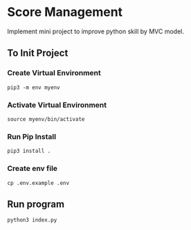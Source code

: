 # Score Management
Implement mini project to improve python skill by MVC model.

## To Init Project
### Create Virtual Environment
`pip3 -m env myenv`
### Activate Virtual Environment
`source myenv/bin/activate`
### Run Pip Install
`pip3 install .`
### Create env file
`cp .env.example .env`
## Run program
`python3 index.py`